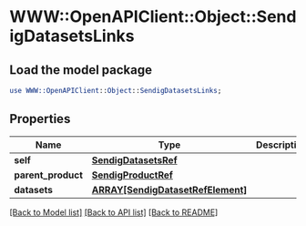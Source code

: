 # WWW::OpenAPIClient::Object::SendigDatasetsLinks

## Load the model package
```perl
use WWW::OpenAPIClient::Object::SendigDatasetsLinks;
```

## Properties
Name | Type | Description | Notes
------------ | ------------- | ------------- | -------------
**self** | [**SendigDatasetsRef**](SendigDatasetsRef.md) |  | [optional] 
**parent_product** | [**SendigProductRef**](SendigProductRef.md) |  | [optional] 
**datasets** | [**ARRAY[SendigDatasetRefElement]**](SendigDatasetRefElement.md) |  | [optional] 

[[Back to Model list]](../README.md#documentation-for-models) [[Back to API list]](../README.md#documentation-for-api-endpoints) [[Back to README]](../README.md)


